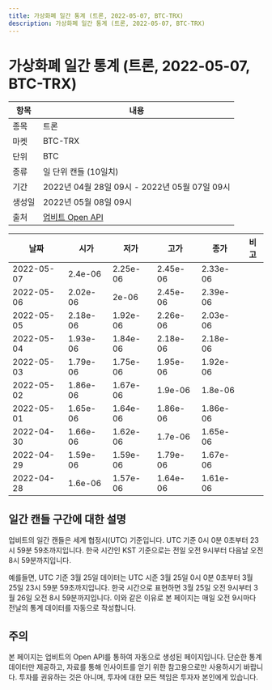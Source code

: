 ```yaml
---
title: 가상화폐 일간 통계 (트론, 2022-05-07, BTC-TRX)
description: 가상화폐 일간 통계 (트론, 2022-05-07, BTC-TRX)
---
```



가상화폐 일간 통계 (트론, 2022-05-07, BTC-TRX)
===

|항목|내용|
|--|--|
|종목|트론|
|마켓|BTC-TRX|
|단위|BTC|
|종류|일 단위 캔들 (10일치)|
|기간|2022년 04월 28일 09시 - 2022년 05월 07일 09시|
|생성일|2022년 05월 08일 09시|
|출처|[업비트 Open API](https://docs.upbit.com)|


|날짜|시가|저가|고가|종가|비고|
|--|--|--|--|--|--|
|2022-05-07|2.4e-06|2.25e-06|2.45e-06|2.33e-06|    |
|2022-05-06|2.02e-06|2e-06|2.45e-06|2.39e-06|    |
|2022-05-05|2.18e-06|1.92e-06|2.26e-06|2.03e-06|    |
|2022-05-04|1.93e-06|1.84e-06|2.18e-06|2.18e-06|    |
|2022-05-03|1.79e-06|1.75e-06|1.95e-06|1.92e-06|    |
|2022-05-02|1.86e-06|1.67e-06|1.9e-06|1.8e-06|    |
|2022-05-01|1.65e-06|1.64e-06|1.86e-06|1.86e-06|    |
|2022-04-30|1.66e-06|1.62e-06|1.7e-06|1.65e-06|    |
|2022-04-29|1.59e-06|1.59e-06|1.79e-06|1.67e-06|    |
|2022-04-28|1.6e-06|1.57e-06|1.64e-06|1.61e-06|    |


일간 캔들 구간에 대한 설명
---


업비트의 일간 캔들은 세계 협정시(UTC) 기준입니다. 
UTC 기준 0시 0분 0초부터 23시 59분 59초까지입니다. 
한국 시간인 KST 기준으로는 전일 오전 9시부터 다음날 오전 8시 59분까지입니다. 


예를들면, UTC 기준 3월 25일 데이터는 UTC 시준 3월 25일 0시 0분 0초부터 3월 25일 23시 59분 59초까지입니다. 
한국 시간으로 표현하면 3월 25일 오전 9시부터 3월 26일 오전 8시 59분까지입니다. 
이와 같은 이유로 본 페이지는 매일 오전 9시마다 전날의 통계 데이터를 자동으로 작성합니다. 


주의
---


본 페이지는 업비트의 Open API를 통하여 자동으로 생성된 페이지입니다. 
단순한 통계 데이터만 제공하고, 자료를 통해 인사이트를 얻기 위한 참고용으로만 사용하시기 바랍니다. 
투자를 권유하는 것은 아니며, 투자에 대한 모든 책임은 투자자 본인에게 있습니다. 
